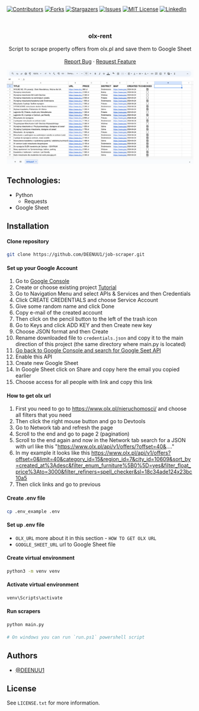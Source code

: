 [![Contributors][contributors-shield]][contributors-url]
[![Forks][forks-shield]][forks-url]
[![Stargazers][stars-shield]][stars-url]
[![Issues][issues-shield]][issues-url]
[![MIT License][license-shield]][license-url]
[![LinkedIn][linkedin-shield]][linkedin-url]



<br />
<div align="center">
  <h3 align="center">olx-rent</h3>

  <p align="center">
    Script to scrape property offers from olx.pl and save them to Google Sheet 
    <br />
    <br />
    <a href="https://github.com/DEENUU1/olx-rent/issues">Report Bug</a>
    ·
    <a href="https://github.com/DEENUU1/olx-rent/issues">Request Feature</a>
  </p>
</div>

<img src="assets/Screenshot_1.png" alt="google_sheet"/>




## Technologies:
- Python
  - Requests
- Google Sheet

## Installation

#### Clone repository
```bash
git clone https://github.com/DEENUU1/job-scraper.git
```

#### Set up your Google Account
1. Go to <a href="https://console.cloud.google.com/welcome?project=private-418116">Google Console</a>
2. Create or choose existing project <a href="https://developers.google.com/workspace/guides/create-project?hl=pl">Tutorial</a>
3. Go to Navigation Menu and select APIs & Services and then Credentials
4. Click CREATE CREDENTIALS and choose Service Account
5. Give some random name and click Done
6. Copy e-mail of the created account
7. Then click on the pencil button to the left of the trash icon
8. Go to Keys and click ADD KEY and then Create new key
9. Choose JSON format and then Create 
10. Rename downloaded file to `credentials.json` and copy it to the main direction of this project (the same directory where main.py is located)
11. <a href="https://console.cloud.google.com/marketplace/product/google/sheets.googleapis.com?q=search&referrer=search&project=private-418116" >Go back to Google Console and search for Google Seet API</a>
12. Enable this API
13. Create new Google Sheet 
14. In Google Sheet click on Share and copy here the email you copied earlier
15. Choose access for all people with link and copy this link

#### How to get olx url

1. First you need to go to https://www.olx.pl/nieruchomosci/ and choose all filters that you need 
2. Then click the right mouse button and go to Devtools
3. Go to Network tab and refresh the page
4. Scroll to the end and go to page 2 (pagination)
5. Scroll to the end again and now in the Network tab search for a JSON with url like this "https://www.olx.pl/api/v1/offers/?offset=40&...."
6. In my example it looks like this https://www.olx.pl/api/v1/offers?offset=0&limit=40&category_id=15&region_id=7&city_id=10609&sort_by=created_at%3Adesc&filter_enum_furniture%5B0%5D=yes&filter_float_price%3Ato=3000&filter_refiners=spell_checker&sl=18c34ade124x23bc10a5
7. Then click links and go to previous 

#### Create .env file
```bash
cp .env_example .env
```

#### Set up .env file
- `OLX_URL` more about it in this section - `HOW TO GET OLX URL`
- `GOOGLE_SHEET_URL` url to Google Sheet file 


#### Create virtual environment
```bash
python3 -m venv venv
```

#### Activate virtual environment
```bash
venv\Scripts\activate
```

#### Run scrapers
```bash
python main.py

# On windows you can run `run.ps1` powershell script
```



## Authors

- [@DEENUU1](https://www.github.com/DEENUU1)

<!-- LICENSE -->

## License

See `LICENSE.txt` for more information.


<!-- MARKDOWN LINKS & IMAGES -->
<!-- https://www.markdownguide.org/basic-syntax/#reference-style-links -->

[contributors-shield]: https://img.shields.io/github/contributors/DEENUU1/olx-rent.svg?style=for-the-badge

[contributors-url]: https://github.com/DEENUU1/olx-rent/graphs/contributors

[forks-shield]: https://img.shields.io/github/forks/DEENUU1/olx-rent.svg?style=for-the-badge

[forks-url]: https://github.com/DEENUU1/olx-rent/network/members

[stars-shield]: https://img.shields.io/github/stars/DEENUU1/olx-rent.svg?style=for-the-badge

[stars-url]: https://github.com/DEENUU1/olx-rent/stargazers

[issues-shield]: https://img.shields.io/github/issues/DEENUU1/olx-rent.svg?style=for-the-badge

[issues-url]: https://github.com/DEENUU1/olx-rent/issues

[license-shield]: https://img.shields.io/github/license/DEENUU1/olx-rent.svg?style=for-the-badge

[license-url]: https://github.com/DEENUU1/olx-rent/blob/master/LICENSE.txt

[linkedin-shield]: https://img.shields.io/badge/-LinkedIn-black.svg?style=for-the-badge&logo=linkedin&colorB=555

[linkedin-url]: https://linkedin.com/in/kacper-wlodarczyk

[basic]: https://github.com/DEENUU1/olx-rent/blob/main/assets/v1_2/basic.gif?raw=true

[full]: https://github.com/DEENUU1/olx-rent/blob/main/assets/v1_2/full.gif?raw=true

[search]: https://github.com/DEENUU1/olx-rent/blob/main/assets/v1_2/search.gif?raw=true
